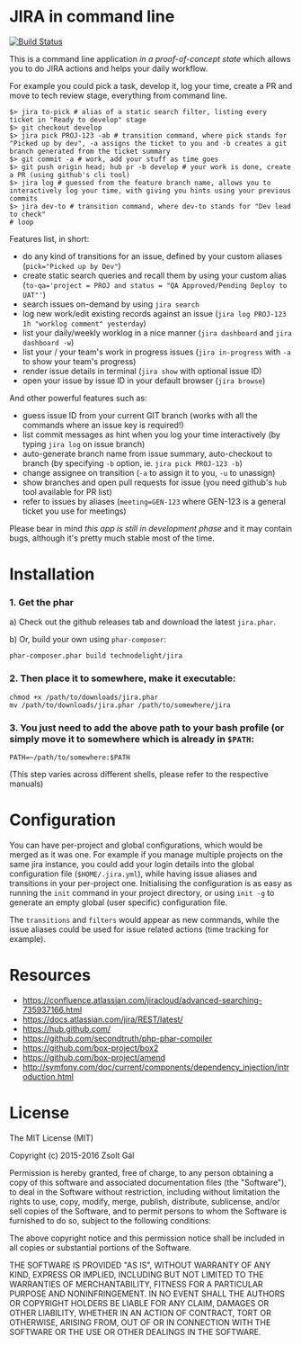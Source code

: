 # JIRA in command line

[![Build Status](https://travis-ci.org/technodelight/jira.svg?branch=master)](https://travis-ci.org/technodelight/jira)

This is a command line application _in a proof-of-concept state_ which allows you to do JIRA actions and helps your daily workflow.

For example you could pick a task, develop it, log your time, create a PR and move to tech review stage, everything from command line.
```
$> jira to-pick # alias of a static search filter, listing every ticket in "Ready to develop" stage
$> git checkout develop
$> jira pick PROJ-123 -ab # transition command, where pick stands for "Picked up by dev", -a assigns the ticket to you and -b creates a git branch generated from the ticket summary
$> git commit -a # work, add your stuff as time goes
$> git push origin head; hub pr -b develop # your work is done, create a PR (using github's cli tool)
$> jira log # guessed from the feature branch name, allows you to interactively log your time, with giving you hints using your previous commits
$> jira dev-to # transition command, where dev-to stands for "Dev lead to check"
# loop
```

Features list, in short:
- do any kind of transitions for an issue, defined by your custom aliases (`pick="Picked up by Dev"`)
- create static search queries and recall them by using your custom alias (`to-qa='project = PROJ and status = "QA Approved/Pending Deploy to UAT"'`)
- search issues on-demand by using `jira search`
- log new work/edit existing records against an issue (`jira log PROJ-123 1h "worklog comment" yesterday`)
- list your daily/weekly worklog in a nice manner (`jira dashboard` and `jira dashboard -w`)
- list your / your team's work in progress issues (`jira in-progress` with `-a` to show your team's progress)
- render issue details in terminal (`jira show` with optional issue ID)
- open your issue by issue ID in your default browser (`jira browse`)

And other powerful features such as:
- guess issue ID from your current GIT branch (works with all the commands where an issue key is required!)
- list commit messages as hint when you log your time interactively (by typing `jira log` on issue branch)
- auto-generate branch name from issue summary, auto-checkout to branch (by specifying `-b` option, ie. `jira pick PROJ-123 -b`)
- change assignee on transition (`-a` to assign it to you, `-u` to unassign)
- show branches and open pull requests for issue (you need github's `hub` tool available for PR list)
- refer to issues by aliases (`meeting=GEN-123` where GEN-123 is a general ticket you use for meetings)

Please bear in mind *this app is still in development phase* and it may contain bugs, although it's pretty much stable most of the time.

# Installation
### 1. Get the phar

  a) Check out the github releases tab and download the latest `jira.phar`.
  
  b) Or, build your own using `phar-composer`:
  ```
  phar-composer.phar build technodelight/jira
  ```

### 2. Then place it to somewhere, make it executable:

  ```
  chmod +x /path/to/downloads/jira.phar
  mv /path/to/downloads/jira.phar /path/to/somewhere/jira
  ```

### 3. You just need to add the above path to your bash profile (or simply move it to somewhere which is already in `$PATH`:

  ```
  PATH=~/path/to/somewhere:$PATH
  ```
  (This step varies across different shells, please refer to the respective manuals)

# Configuration
You can have per-project and global configurations, which would be merged as it was one.
For example if you manage multiple projects on the same jira instance, you could add your login details into the global configuration file (`$HOME/.jira.yml`), while having issue aliases and transitions in your per-project one.
Initialising the configuration is as easy as running the `init` command in your project directory, or using `init -g` to generate an empty global (user specific) configuration file.

The `transitions` and `filters` would appear as new commands, while the issue aliases could be used for issue related actions (time tracking for example).

# Resources
- https://confluence.atlassian.com/jiracloud/advanced-searching-735937166.html
- https://docs.atlassian.com/jira/REST/latest/
- https://hub.github.com/
- https://github.com/secondtruth/php-phar-compiler
- https://github.com/box-project/box2
- https://github.com/box-project/amend
- http://symfony.com/doc/current/components/dependency_injection/introduction.html

# License
The MIT License (MIT)

Copyright (c) 2015-2016 Zsolt Gál

Permission is hereby granted, free of charge, to any person obtaining a copy
of this software and associated documentation files (the "Software"), to deal
in the Software without restriction, including without limitation the rights
to use, copy, modify, merge, publish, distribute, sublicense, and/or sell
copies of the Software, and to permit persons to whom the Software is
furnished to do so, subject to the following conditions:

The above copyright notice and this permission notice shall be included in all
copies or substantial portions of the Software.

THE SOFTWARE IS PROVIDED "AS IS", WITHOUT WARRANTY OF ANY KIND, EXPRESS OR
IMPLIED, INCLUDING BUT NOT LIMITED TO THE WARRANTIES OF MERCHANTABILITY,
FITNESS FOR A PARTICULAR PURPOSE AND NONINFRINGEMENT. IN NO EVENT SHALL THE
AUTHORS OR COPYRIGHT HOLDERS BE LIABLE FOR ANY CLAIM, DAMAGES OR OTHER
LIABILITY, WHETHER IN AN ACTION OF CONTRACT, TORT OR OTHERWISE, ARISING FROM,
OUT OF OR IN CONNECTION WITH THE SOFTWARE OR THE USE OR OTHER DEALINGS IN THE
SOFTWARE.

